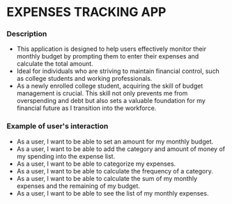 # EXPENSES TRACKING APP

### Description
- This application is designed to help users effectively monitor their monthly budget by prompting them to enter their expenses and calculate the total amount.
- Ideal for individuals who are striving to maintain financial control, such as college students and working professionals.
- As a newly enrolled college student, acquiring the skill of budget management is crucial. This skill not only prevents me from overspending and debt but also sets a valuable foundation for my financial future as I transition into the workforce.

### Example of user's interaction
- As a user, I want to be able to set an amount for my monthly budget.
- As a user, I want to be able to add the category and amount of money of my spending into the expense list.
- As a user, I want to be able to categorize my expenses.
- As a user, I want to be able to calculate the frequency of a category.
- As a user, I want to be able to calculate the sum of my monthly expenses and the remaining of my budget.
- As a user, I want to be able to see the list of my monthly expenses.


